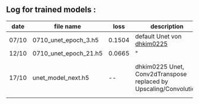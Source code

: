 ## Log for trained models :
| date 	| file name 			| loss 	 | description | comment |
--------|-----------------------|--------|-------------|---------|
| 07/10 | 0710_unet_epoch_3.h5 	| 0.1504 | default Unet von [dhkim0225](https://github.com/dhkim0225/keras-image-segmentation.git) | naja |
| 12/10 | 0710_unet_epoch_21.h5 | 0.0665 | " | better |
| 17/10 | unet_model_next.h5    | --     | dhkim0225 Unet, Conv2dTranspose replaced by Upscaling/Convolution | trained with pretrained vgg16 weights |
